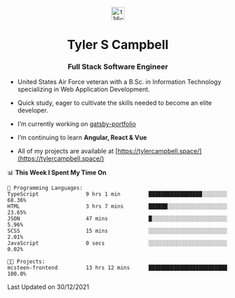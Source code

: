 <p align="center">
<a href="https://www.linkedin.com/in/t36campbell" target="blank"><img align="center" src="https://ik.imagekit.io/t36campbell/Portfolio/linkedin.png.original_m8bbGgPh6.png" alt="t36campbell" height="30" width="30" /></a>
</p>
<h1 align="center">Tyler S Campbell</h1>
<h3 align="center">Full Stack Software Engineer</h3>

* United States Air Force veteran with a B.Sc. in Information Technology specializing in Web Application Development. 

* Quick study, eager to cultivate the skills needed to become an elite developer.

* I’m currently working on [gatsby-portfolio](https://github.com/t36campbell/gatsby-portfolio)

* I’m continuing to learn **Angular, React & Vue**

* All of my projects are available at [https://tylercampbell.space/](https://tylercampbell.space/)

<!--START_SECTION:waka-->
📊 **This Week I Spent My Time On** 

```text
💬 Programming Languages: 
TypeScript               9 hrs 1 min         █████████████████░░░░░░░░   68.36% 
HTML                     3 hrs 7 mins        ██████░░░░░░░░░░░░░░░░░░░   23.65% 
JSON                     47 mins             █░░░░░░░░░░░░░░░░░░░░░░░░   5.96% 
SCSS                     15 mins             ░░░░░░░░░░░░░░░░░░░░░░░░░   2.01% 
JavaScript               0 secs              ░░░░░░░░░░░░░░░░░░░░░░░░░   0.02%

🐱‍💻 Projects: 
mcsteen-frontend         13 hrs 12 mins      █████████████████████████   100.0%

```


 Last Updated on 30/12/2021
<!--END_SECTION:waka-->

